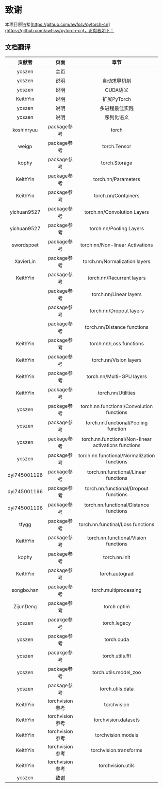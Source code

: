 # 致谢
本项目原链接[https://github.com/awfssv/pytorch-cn](https://github.com/awfssv/pytorch-cn)，贡献者如下：

## 文档翻译

| 贡献者 | 页面 | 章节 |
|:----:|:----:|:----:|
|ycszen|主页||
|ycszen|说明|自动求导机制|
|ycszen|说明|CUDA语义|
|KeithYin|说明|扩展PyTorch|
|ycszen|说明|多进程最佳实践|
|ycszen|说明|序列化语义|
|koshinryuu|package参考|torch|
|weigp|package参考|torch.Tensor|
|kophy|package参考|torch.Storage|
|KeithYin|package参考|torch.nn/Parameters|
|KeithYin|package参考|torch.nn/Containers|
|yichuan9527|package参考|torch.nn/Convolution Layers|
|yichuan9527|package参考|torch.nn/Pooling Layers|
|swordspoet|package参考|torch.nn/Non-linear Activations|
|XavierLin|package参考|torch.nn/Normalization layers|
|KeithYin|package参考|torch.nn/Recurrent layers|
||package参考|torch.nn/Linear layers|
||package参考|torch.nn/Dropout layers|
||package参考|torch.nn/Distance functions|
|KeithYin|package参考|torch.nn/Loss functions|
|KeithYin|package参考|torch.nn/Vision layers|
|KeithYin|package参考|torch.nn/Multi-GPU layers|
|KeithYin|package参考|torch.nn/Utilities|
|ycszen|package参考|torch.nn.functional/Convolution functions|
|ycszen|package参考|torch.nn.functional/Pooling function|
|ycszen|package参考|torch.nn.functional/Non-linear activations functions|
|ycszen|package参考|torch.nn.functional/Normalization functions|
|dyl745001196|package参考|torch.nn.functional/Linear functions|
|dyl745001196|package参考|torch.nn.functional/Dropout functions|
|dyl745001196|package参考|torch.nn.functional/Distance functions|
|tfygg|package参考|torch.nn.functinal/Loss functions|
|KeithYin|package参考|torch.nn.functional/Vision functions|
|kophy|package参考|torch.nn.init|
|KeithYin|package参考|torch.autograd|
|songbo.han|package参考|torch.multiprocessing|
|ZijunDeng|package参考|torch.optim|
|ycszen|pacakge参考|torch.legacy|
|ycszen|package参考|torch.cuda|
|ycszen|pacakge参考|torch.utils.ffi|
|ycszen|package参考|torch.utils.model_zoo|
|ycszen|package参考|torch.utils.data|
|KeithYin|torchvision参考|torchvision|
|KeithYin|torchvision参考|torchvision.datasets|
|KeithYin|torchvision参考|torchvision.models|
|KeithYin|torchvision参考|torchvision.transforms|
|KeithYin|torchvision参考|torchvision.utils|
|ycszen|致谢||
